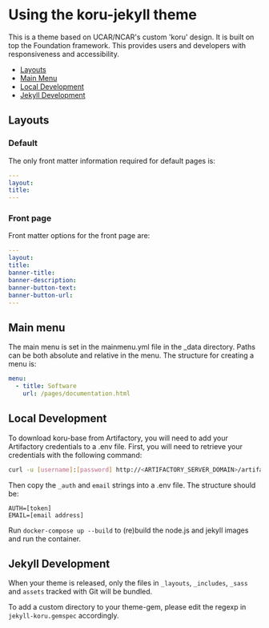 # Using the koru-jekyll theme

This is a theme based on UCAR/NCAR's custom 'koru' design. It is built on top the Foundation framework. This provides users and developers with responsiveness and accessibility.

* [Layouts](#layouts)
* [Main Menu](#main-menu)
* [Local Development](#local-development)
* [Jekyll Development](#jekyll-development)

## Layouts
### Default

The only front matter information required for default pages is:

```yml
---
layout:
title:
---
```

### Front page

Front matter options for the front page are:

```yml
---
layout:
title:
banner-title:
banner-description:
banner-button-text:
banner-button-url:
---
```

## Main menu

The main menu is set in the mainmenu.yml file in the _data directory. Paths can be both absolute and relative in the menu. The structure for creating a menu is:

```yml
menu:
  - title: Software
    url: /pages/documentation.html
```

## Local Development

To download koru-base from Artifactory, you will need to add your Artifactory credentials to a .env file. First, you will need to retrieve your credentials with the following command:

```sh
curl -u [username]:[password] http://<ARTIFACTORY_SERVER_DOMAIN>/artifactory/api/npm/auth
```

Then copy the `_auth` and `email` strings into a .env file. The structure should be:

```
AUTH=[token]
EMAIL=[email address]
```

Run `docker-compose up --build` to (re)build the node.js and jekyll images and run the container.
## Jekyll Development

When your theme is released, only the files in `_layouts`, `_includes`, `_sass` and `assets` tracked with Git will be bundled.

To add a custom directory to your theme-gem, please edit the regexp in `jekyll-koru.gemspec` accordingly.


